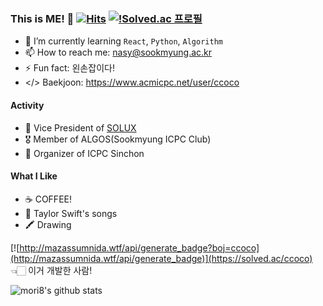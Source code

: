 ### This is ME! 👋 [![Hits](https://hits.seeyoufarm.com/api/count/incr/badge.svg?url=https%3A%2F%2Fgithub.com%2Fmori8&count_bg=%2379C83D&title_bg=%23555555&icon=&icon_color=%23E7E7E7&title=hits&edge_flat=false)](https://hits.seeyoufarm.com) [![!Solved.ac 프로필](http://mazassumnida.wtf/api/mini/generate_badge?boj=Ccoco)](https://solved.ac/ccoco)

- 🌱 I’m currently learning `React`, `Python`, `Algorithm`
- 📫 How to reach me: nasy@sookmyung.ac.kr
- ⚡ Fun fact: 왼손잡이다!
- </> Baekjoon: https://www.acmicpc.net/user/ccoco

#### Activity
- 🐧 Vice President of [SOLUX](https://solux.dev)
- 🎖 Member of ALGOS(Sookmyung ICPC Club)
- 💚 Organizer of ICPC Sinchon

#### What I Like
- ☕️ COFFEE!
- 🦋 Taylor Swift's songs
- 🖍 Drawing


[![http://mazassumnida.wtf/api/generate_badge?boj=ccoco](http://mazassumnida.wtf/api/generate_badge)](https://solved.ac/ccoco)
👈🏻 이거 개발한 사람!

![mori8's github stats](https://github-readme-stats.vercel.app/api?username=mori8&show_icons=true)
